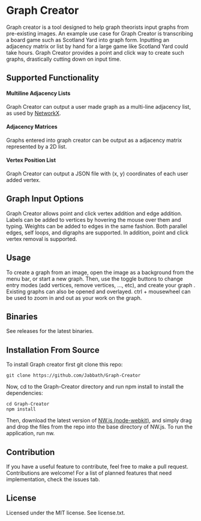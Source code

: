 # Graph Creator

Graph creator is a tool designed to help graph theorists input graphs from pre-existing images. An example use case for Graph Creator is transcribing a board game such as Scotland Yard into graph form. Inputting an adjacency matrix or list by hand for a large game like Scotland Yard could take hours. Graph Creator provides a point and click way to create such graphs, drastically cutting down on input time.

## Supported Functionality
#### Multiline Adjacency Lists
Graph Creator can output a user made graph as a multi-line adjacency list, as used by [NetworkX](https://networkx.github.io/).

#### Adjacency Matrices
Graphs entered into graph creator can be output as a adjacency matrix represented by a 2D list. 

#### Vertex Position List
Graph Creator can output a JSON file with (x, y) coordinates of each user added vertex.

## Graph Input Options
Graph Creator allows point and click vertex addition and edge addition. Labels can be added to vertices by hovering the mouse over them and typing. Weights can be added to edges in the same fashion. Both parallel edges, self loops, and digraphs are supported. In addition, point and click vertex removal is supported.

## Usage
To create a graph from an image, open the image as a background from the menu bar, or start a new graph. Then, use the toggle buttons to change entry modes (add vertices, remove vertices, ..., etc), and create your graph . Existing graphs can also be opened and overlayed. ctrl + mousewheel can be used to zoom in and out as your work on the graph.

## Binaries
See releases for the latest binaries.

## Installation From Source
To install Graph creator first git clone this repo:

```
git clone https://github.com/Jabbath/Graph-Creator
```

Now, cd to the Graph-Creator directory and run npm install to install the dependencies:

```
cd Graph-Creator
npm install
```

Then, download the latest version of [NW.js (node-webkit)](https://nwjs.io/), and simply drag and drop the files from the repo into the base directory of NW.js. To run the application, run nw.

## Contribution
If you have a useful feature to contribute, feel free to make a pull request. Contributions are welcome! For a list of planned features that need implementation, check the issues tab.

## License
Licensed under the MIT license. See license.txt.
